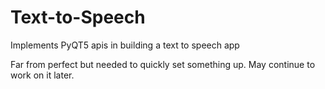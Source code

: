 # Text-to-Speech
Implements PyQT5 apis in building a text to speech app

Far from perfect but needed to quickly set something up.
May continue to work on it later.
